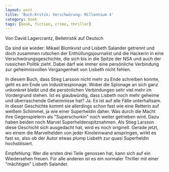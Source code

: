 ```yaml
---
layout: post
title: 'Buch-Kritik: Verschwörung: Millennium 4'
category: book
tags: [book, fiction, crime, thriller]
---
```


Von David Lagercrantz, Belletristik auf Deutsch

Da sind sie wieder: Mikael Blomkvist und Lisbeth Salander getrennt und doch zusammen rutschen der Enthüllungsjournalist und die Hackerin in eine Verschwörungsgeschichte, die sich bis in die Spitze der NSA und auch der russichen Politik zieht. Dabei darf wie immer eine persönliche Verbindung zur geheimnisvollen Vergangenheit von Lisbeth nicht fehlen.

In diesem Buch, dass Stieg Larsson nicht mehr zu Ende schreiben konnte, geht es am Ende um Industriespionage. Wobei die Spionage an sich ganz unkonkret bleibt und die persönlichen Verbindungen sehr viel mehr im Vordergrund stehen. Ist es glaubwürdig, dass Lisbeth noch mehr geheime und überraschende Geheimnisse hat? Ja. Es ist auf alle Fälle unterhaltsam. In dieser Geschichte kommt sie allerdings schon fast wie eine Retterin auf weißem Schimmel, ja wie einer Superheldin daher. Was durch die Macht ihre Gegenspielerin als "Superschurkin" noch weiter getrieben wird. Dazu haben beiden noch Marvel Superheldenspitznahmen. Als Stieg Larsson diese Geschicht sich ausgedacht hat, wird es noch originell. Gerade jetzt, wo einem die Marvelhelden von jeder Kinoleinwand anspringen, wirkt es fast so, also ob der Autor etwas plump Lisbeth zur quasi Superheldin hochstilisiert.

Empfehlung: Wer die ersten drei Teile genossen hat, kann sich auf ein Wiedersehen freuen. Für alle anderen ist es ein normaler Thriller mit einer "mächtigen" Lisbeth Salander.